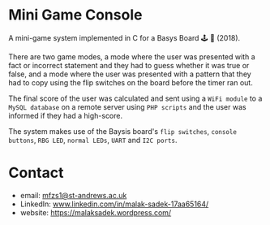 # Mini Game Console
A mini-game system implemented in C for a Basys Board 🕹 🔌 (2018).

There are two game modes, a mode where the user was presented with a fact or incorrect statement and they had to guess whether it was true or false, and a mode where the user was presented with a pattern that they had to copy using the flip switches on the board before the timer ran out. 

The final score of the user was calculated and sent using a `WiFi module` to a `MySQL database` on a remote server using `PHP scripts` and the user was informed if they had a high-score. 

The system makes use of the Baysis board's `flip switches`, `console buttons`, `RBG LED`, `normal LEDs`, `UART` and `I2C ports`.

# Contact

* email: mfzs1@st-andrews.ac.uk
* LinkedIn: www.linkedin.com/in/malak-sadek-17aa65164/
* website: https://malaksadek.wordpress.com/
